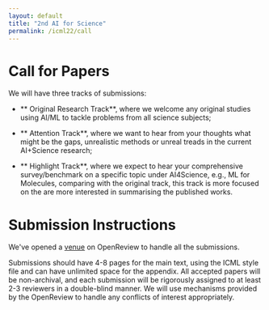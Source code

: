 ```yaml
---
layout: default
title: "2nd AI for Science"
permalink: /icml22/call
---
```


# Call for Papers

 We will have three tracks of submissions:

- ** Original Research Track**, where we welcome any original studies using AI/ML to tackle problems from all science subjects;

- ** Attention Track**,  where we want to hear from your thoughts what might be the gaps, unrealistic methods or unreal treads in the current AI+Science research;

- ** Highlight Track**, where we expect to hear your comprehensive survey/benchmark on a specific topic under AI4Science, e.g., ML for Molecules, comparing with the original track, this track is more focused on the  are more interested in summarising the published works. 


# Submission Instructions

We've opened a [venue](https://openreview.net/group?id=ICML.cc/2022/Workshop/AI4Science) on OpenReview to handle all the submissions.

Submissions should have 4-8 pages for the main text, using the ICML style file and can have unlimited space for the appendix. All accepted papers will be non-archival, and each submission will be rigorously assigned to at least 2-3 reviewers in a double-blind manner. We will use mechanisms provided by the OpenReview to handle any conflicts of interest appropriately. 
